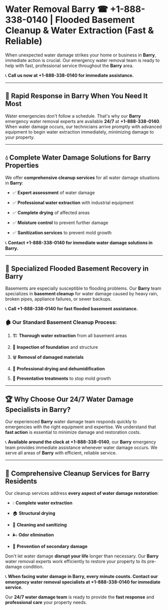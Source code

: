 # Water Removal Barry ☎ +1-888-338-0140 | Flooded Basement Cleanup & Water Extraction (Fast & Reliable)

When unexpected water damage strikes your home or business in **Barry**, immediate action is crucial. Our emergency water removal team is ready to help with fast, professional service throughout the **Barry** area. 

📞 **Call us now at +1-888-338-0140 for immediate assistance.**
---
## 🚀 Rapid Response in Barry When You Need It Most
Water emergencies don't follow a schedule. That's why our **Barry** emergency water removal experts are available **24/7** at **+1-888-338-0140**. When water damage occurs, our technicians arrive promptly with advanced equipment to begin water extraction immediately, minimizing damage to your property.
---
## 💧 Complete Water Damage Solutions for Barry Properties
We offer **comprehensive cleanup services** for all water damage situations in **Barry**:
- ✅ **Expert assessment** of water damage  
- ✅ **Professional water extraction** with industrial equipment  
- ✅ **Complete drying** of affected areas  
- ✅ **Moisture control** to prevent further damage  
- ✅ **Sanitization services** to prevent mold growth  
📞 **Contact +1-888-338-0140 for immediate water damage solutions in Barry.**
---
## 🌊 Specialized Flooded Basement Recovery in Barry
Basements are especially susceptible to flooding problems. Our **Barry** team specializes in **basement cleanup** for water damage caused by heavy rain, broken pipes, appliance failures, or sewer backups. 
📞 **Call +1-888-338-0140 for fast flooded basement assistance.**
### 🏚️ Our Standard Basement Cleanup Process:
1. 🏗️ **Thorough water extraction** from all basement areas  
2. 🔎 **Inspection of foundation** and structure  
3. 🗑️ **Removal of damaged materials**  
4. 💨 **Professional drying and dehumidification**  
5. 🚫 **Preventative treatments** to stop mold growth  
---
## 🏆 Why Choose Our 24/7 Water Damage Specialists in Barry?
Our experienced **Barry** water damage team responds quickly to emergencies with the right equipment and expertise. We understand that **fast action** is essential to minimize damage and restoration costs.
📞 **Available around the clock at +1-888-338-0140**, our **Barry** emergency team provides immediate assistance whenever water damage occurs. We serve all areas of **Barry** with efficient, reliable service.
---
## 🧹 Comprehensive Cleanup Services for Barry Residents
Our cleanup services address **every aspect of water damage restoration**:
- 💧 **Complete water extraction**  
- 🏠 **Structural drying**  
- 🧼 **Cleaning and sanitizing**  
- 🌬️ **Odor elimination**  
- 🚫 **Prevention of secondary damage**  
Don't let water damage **disrupt your life** longer than necessary. Our **Barry** water removal experts work efficiently to restore your property to its pre-damage condition.
📞 **When facing water damage in Barry, every minute counts. Contact our emergency water removal specialists at +1-888-338-0140 for immediate service.**
Our **24/7 water damage team** is ready to provide the **fast response** and **professional care** your property needs.
